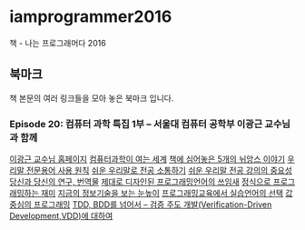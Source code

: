 # iamprogrammer2016
책 - 나는 프로그래머다 2016

## 북마크
책 본문의 여러 링크들을 모아 놓은 북마크 입니다.

### Episode 20: 컴퓨터 과학 특집 1부 – 서울대 컴퓨터 공학부 이광근 교수님과 함께
[이광근 교수님 홈페이지](https://iamprogrammer.io/)
[컴퓨터과학이 여는 세계](https://iamprogrammer.io/)
[책에 심어놓은 5개의 뉘앙스 이야기](https://iamprogrammer.io/)
[우리말 전문용어 사용 원칙](https://iamprogrammer.io/)
[쉬운 우리말로 전공 소통하기](https://iamprogrammer.io/)
[쉬운 우리말 전공 강의의 중요성](https://iamprogrammer.io/)
[당신과 당신의 연구, 번역물](https://iamprogrammer.io/)
[제대로 디자인된 프로그래밍언어의 쓰임새](https://iamprogrammer.io/)
[정식으로 프로그래밍하는 재미](https://iamprogrammer.io/)
[지금의 정보기술을 보는 눈높이](https://iamprogrammer.io/)
[프로그래밍교육에서 실습언어의 선택](https://iamprogrammer.io/)
[값중심의 프로그래밍](https://iamprogrammer.io/)
[TDD, BDD를 넘어서 – 검증 주도 개발(Verification-Driven Development,VDD)에 대하여](https://iamprogrammer.io/)
